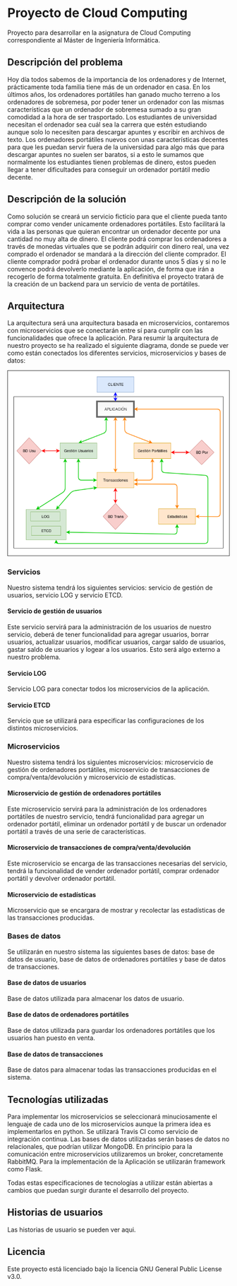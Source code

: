 # Proyecto de Cloud Computing

Proyecto para desarrollar en la asignatura de Cloud Computing correspondiente al Máster de Ingeniería Informática.

## Descripción del problema

Hoy día todos sabemos de la importancia de los ordenadores y de Internet, prácticamente toda familia tiene más de un ordenador en casa.
En los últimos años, los ordenadores portátiles han ganado mucho terreno a los ordenadores de sobremesa, por poder tener un ordenador con las mismas características que un ordenador de sobremesa sumado a su gran comodidad a la hora de ser trasportado.
Los estudiantes de universidad necesitan el ordenador sea cuál sea la carrera que estén estudiando aunque solo lo necesiten para descargar apuntes y escribir en archivos de texto. Los ordenadores portátiles nuevos con unas características decentes para que les puedan servir fuera de la universidad para algo más que para descargar apuntes no suelen ser baratos, si a esto le sumamos que normalmente los estudiantes tienen problemas de dinero, estos pueden llegar a tener dificultades para conseguir un ordenador portátil medio decente.

## Descripción de la solución

Como solución se creará un servicio ficticio para que el cliente pueda tanto comprar como vender unicamente ordenadores portátiles. Esto facilitará la vida a las personas que quieran encontrar un ordenador decente por una cantidad no muy alta de dinero. El cliente podrá comprar los ordenadores a través de monedas virtuales que se podrán adquirir con dinero real, una vez comprado el ordenador se mandará a la dirección del cliente comprador. El cliente comprador podrá probar el ordenador durante unos 5 días y si no le convence podrá devolverlo mediante la aplicación, de forma que irán a recogerlo de forma totalmente gratuita. En definitiva el proyecto tratará de la creación de un backend para un servicio de venta de portátiles.

## Arquitectura

La arquitectura será una arquitectura basada en microservicios, contaremos con microservicios que se conectarán entre sí para cumplir con las funcionalidades que ofrece la aplicación. Para resumir la arquitectura de nuestro proyecto se ha realizado el siguiente diagrama, donde se puede ver como están conectados los diferentes servicios, microservicios y bases de datos:

![](docs/img/CC_proyecto_diagrama_v3.png)

### Servicios

Nuestro sistema tendrá los siguientes servicios: servicio de gestión de usuarios, servicio LOG y servicio ETCD.

#### Servicio de gestión de usuarios

Este servicio servirá para la administración de los usuarios de nuestro servicio, deberá de tener funcionalidad para agregar usuarios, borrar usuarios, actualizar usuarios, modificar usuarios, cargar saldo de usuarios, gastar saldo de usuarios y logear a los usuarios. Esto será algo externo a nuestro problema.

#### Servicio LOG

Servicio LOG para conectar todos los microservicios de la aplicación.

#### Servicio ETCD

Servicio que se utilizará para especificar las configuraciones de los distintos microservicios.


### Microservicios

Nuestro sistema tendrá los siguientes microservicios: microservicio de gestión de ordenadores portátiles, microservicio de transacciones de compra/venta/devolución y microservicio de estadísticas.

#### Microservicio de gestión de ordenadores portátiles

Este microservicio servirá para la administración de los ordenadores portátiles de nuestro servicio, tendrá funcionalidad para agregar un ordenador portátil, eliminar un ordenador portátil y de buscar un ordenador portátil a través de una serie de características.

#### Microservicio de transacciones de compra/venta/devolución

Este microservicio se encarga de las transacciones necesarias del servicio, tendrá la funcionalidad de vender ordenador portátil, comprar ordenador portátil y devolver ordenador portátil.

#### Microservicio de estadísticas

Microservicio que se encargara de mostrar y recolectar las estadísticas de las transacciones producidas.

### Bases de datos

Se utilizarán en nuestro sistema las siguientes bases de datos: base de datos de usuario, base de datos de ordenadores portátiles y base de datos de transacciones.

#### Base de datos de usuarios

Base de datos utilizada para almacenar los datos de usuario.


#### Base de datos de ordenadores portátiles

Base de datos utilizada para guardar los ordenadores portátiles que los usuarios han puesto en venta.

#### Base de datos de transacciones

Base de datos para almacenar todas las transacciones producidas en el sistema.

## Tecnologías utilizadas


Para implementar los microservicios se seleccionará minuciosamente el lenguaje de cada uno de los microservicios aunque la primera idea es implementarlos en python.
Se utilizará Travis CI como servicio de integración continua.
Las bases de datos utilizadas serán bases de datos no relacionales, que podrían utilizar MongoDB.
En principio para la comunicación entre microservicios utilizaremos un broker, concretamente RabbitMQ.
Para la implementación de la Aplicación se utilizarán framework como Flask.

Todas estas especificaciones de tecnologías a utilizar están abiertas a cambios que puedan surgir durante el desarrollo del proyecto.

## Historias de usuarios

Las historias de usuario se pueden ver aqui.

## Licencia

Este proyecto está licenciado bajo la licencia GNU General Public License v3.0.
